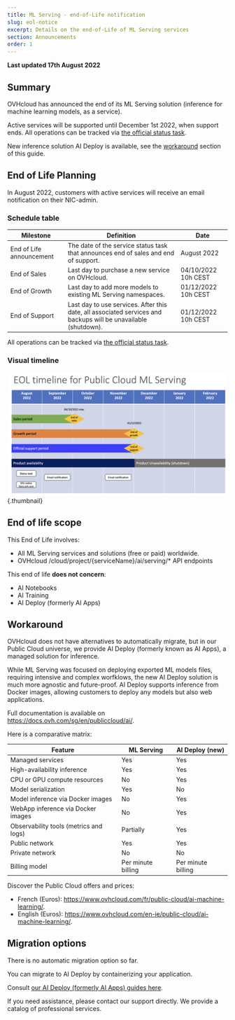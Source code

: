 ```yaml
---
title: ML Serving - end-of-Life notification
slug: eol-notice
excerpt: Details on the end-of-Life of ML Serving services
section: Announcements
order: 1
---
```


**Last updated 17th August 2022**

## Summary

OVHcloud has announced the end of its ML Serving solution (inference for machine learning models, as a service).

Active services will be supported until December 1st 2022, when support ends.
All operations can be tracked via [the official status task](https://public-cloud.status-ovhcloud.com/incidents/w76csw7y52jf).

New inference solution AI Deploy is available, see the [workaround](#workaround) section of this guide.

## End of Life Planning

In August 2022, customers with active services will receive an email notification on their NIC-admin.

### Schedule table 

| Milestone                | Definition                                                                                                          | Date                |
|--------------------------|---------------------------------------------------------------------------------------------------------------------|---------------------|
| End of Life announcement | The date of the service status task that announces end of sales and end of support.                                 | August 2022         |
| End of Sales             | Last day to purchase a new service on OVHcloud.                                                                     | 04/10/2022 10h CEST |
| End of Growth            | Last day to add more models to existing ML Serving namespaces.                                                      | 01/12/2022 10h CEST |
| End of Support           | Last day to use services. After this date, all associated services and backups will be unavailable (shutdown).      | 01/12/2022 10h CEST |

All operations can be tracked via [the official status task](https://public-cloud.status-ovhcloud.com/incidents/w76csw7y52jf).

### Visual timeline

![Timeline](images/timeline.png){.thumbnail}

## End of life scope

This End of Life involves:

- All ML Serving services and solutions (free or paid) worldwide. 
- OVHcloud /cloud/project/{serviceName}/ai/serving/* API endpoints

This end of life **does not concern**:

- AI Notebooks
- AI Training
- AI Deploy (formerly AI Apps)

## Workaround <a name="workaround"></a>

OVHcloud does not have alternatives to automatically migrate, but in our Public Cloud universe, we provide AI Deploy (formerly known as AI Apps), a managed solution for inference.

While ML Serving was focused on deploying exported ML models files, requiring intensive and complex worfklows, the new AI Deploy solution is much more agnostic and future-proof. 
AI Deploy supports inference from Docker images, allowing customers to deploy any models but also web applications. 

Full documentation is available on <https://docs.ovh.com/sg/en/publiccloud/ai/>.

Here is a comparative matrix:

| Feature                                | ML Serving                       | AI Deploy              (new)  |
|----------------------------------------|----------------------------------|-------------------------------|
| Managed services                       | Yes                              | Yes                           |
| High-availability inference            | Yes                              | Yes                           |
| CPU or GPU compute resources           | No                               | Yes                           |
| Model serialization                    | Yes                              | No                            |
| Model inference via Docker images      | No                               | Yes                           |
| WebApp inference via Docker images     | No                               | Yes                           |
| Observability tools (metrics and logs) | Partially                        | Yes                           |
| Public network                         | Yes                              | Yes                           |
| Private network                        | No                               | No                            |
| Billing model                          | Per minute billing               | Per minute billing            |


Discover the Public Cloud offers and prices:

- French (Euros): <https://www.ovhcloud.com/fr/public-cloud/ai-machine-learning/>.
- English (Euros): <https://www.ovhcloud.com/en-ie/public-cloud/ai-machine-learning/>.

## Migration options

There is no automatic migration option so far. 

You can migrate to AI Deploy by containerizing your application.

Consult [our AI Deploy (formerly AI Apps) guides here](https://docs.ovh.com/sg/en/publiccloud/ai/).

If you need assistance, please contact our support directly. We provide a catalog of professional services.
